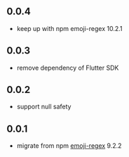 ## 0.0.4

* keep up with npm emoji-regex 10.2.1

## 0.0.3

* remove dependency of Flutter SDK
 
## 0.0.2

* support null safety

## 0.0.1

* migrate from npm [emoji-regex](https://www.npmjs.com/package/emoji-regex) 9.2.2
